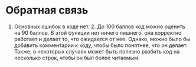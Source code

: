 # Обратная связь  

1. Основных ошибок в коде нет.
    2. До 100 баллов код можно оценить на 90 баллов. В этой функции нет ничего лишнего, она корректно работает и делает то, что ожидается от нее. Однако, можно было бы добавить комментарии к коду, чтобы было понятнее, что он делает. Также, в некоторых случаях может быть полезно разбить код на несколько строк, чтобы он был более читаемым.

